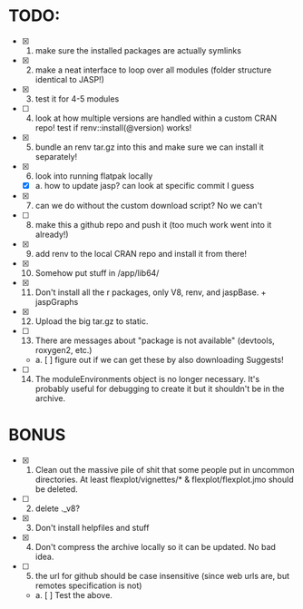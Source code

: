 # TODO:

- [x] 1. make sure the installed packages are actually symlinks
- [x] 2. make a neat interface to loop over all modules (folder structure identical to JASP!)
- [x] 3. test it for 4-5 modules
- [ ] 4. look at how multiple versions are handled within a custom CRAN repo! test if renv::install(@version) works!
- [x] 5. bundle an renv tar.gz into this and make sure we can install it separately!

- [x] 6. look into running flatpak locally
  - [x] a. how to update jasp? can look at specific commit I guess

- [x] 7. can we do without the custom download script? No we can't
- [ ] 8. make this a github repo and push it (too much work went into it already!)
- [x] 9. add renv to the local CRAN repo and install it from there!

- [x] 10. Somehow put stuff in /app/lib64/
- [x] 11. Don't install all the r packages, only V8, renv, and jaspBase. + jaspGraphs

- [x] 12. Upload the big tar.gz to static.

- [ ] 13. There are messages about "package is not available" (devtools, roxygen2, etc.)
  - a. [ ] figure out if we can get these by also downloading Suggests!

- [ ] 14. The moduleEnvironments object is no longer necessary. It's probably useful for debugging to create it but it shouldn't be in the archive.

# BONUS

- [x] 1. Clean out the massive pile of shit that some people put in uncommon directories.
         At least flexplot/vignettes/* & flexplot/flexplot.jmo should be deleted.
- [ ] 2. delete ._v8?
- [x] 3. Don't install helpfiles and stuff
- [x] 4. Don't compress the archive locally so it can be updated. No bad idea.
- [ ] 5. the url for github should be case insensitive (since web urls are, but remotes specification is not)
  - a. [ ] Test the above.
